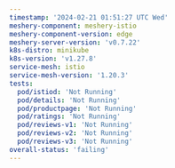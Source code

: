 ```yaml
---
timestamp: '2024-02-21 01:51:27 UTC Wed'
meshery-component: meshery-istio
meshery-component-version: edge
meshery-server-version: 'v0.7.22'
k8s-distro: minikube
k8s-version: 'v1.27.8'
service-mesh: istio
service-mesh-version: '1.20.3'
tests:
  pod/istiod: 'Not Running'
  pod/details: 'Not Running'
  pod/productpage: 'Not Running'
  pod/ratings: 'Not Running'
  pod/reviews-v1: 'Not Running'
  pod/reviews-v2: 'Not Running'
  pod/reviews-v3: 'Not Running'
overall-status: 'failing'
---
```

